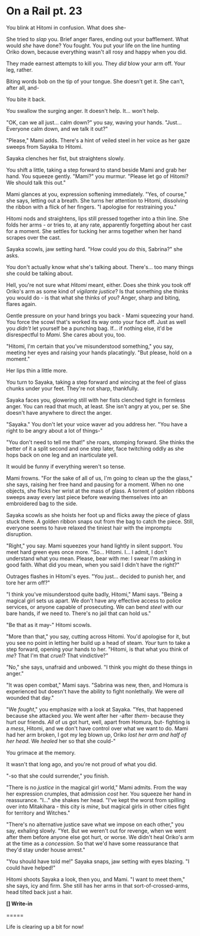 # On a Rail pt. 23

You blink at Hitomi in confusion. What does she-

She tried to *slap* you. Brief anger flares, ending out your bafflement. What would *she* have done? You fought. You put your life on the line hunting Oriko down, because everything wasn't all rosy and happy when you did.

They made earnest attempts to kill you. They *did* blow your arm off. Your leg, rather.

Biting words bob on the tip of your tongue. She doesn't get it. She can't, after all, and-

You bite it back.

You swallow the surging anger. It doesn't help. It... won't help.

"OK, can we all just... calm down?" you say, waving your hands. "Just... Everyone calm down, and we talk it out?"

"Please," Mami adds. There's a hint of veiled steel in her voice as her gaze sweeps from Sayaka to Hitomi.

Sayaka clenches her fist, but straightens slowly.

You shift a little, taking a step forward to stand beside Mami and grab her hand. You squeeze gently. "Mami?" you murmur. "Please let go of Hitomi? We should talk this out."

Mami glances at you, expression softening immediately. "Yes, of course," she says, letting out a breath. She turns her attention to Hitomi, dissolving the ribbon with a flick of her fingers. "I apologise for restraining you."

Hitomi nods and straightens, lips still pressed together into a thin line. She folds her arms - or tries to, at any rate, apparently forgetting about her cast for a moment. She settles for tucking her arms together when her hand scrapes over the cast.

Sayaka scowls, jaw setting hard. "How could you *do* this, Sabrina?" she asks.

You don't actually know what she's talking about. There's... too many things she could be talking about.

Hell, you're not sure what *Hitomi* meant, either. Does she think you took off Oriko's arm as some kind of *vigilante justice*? Is that something she thinks you would do - is that what she thinks of *you*? Anger, sharp and biting, flares again.

Gentle pressure on your hand brings you back - Mami squeezing your hand. You force the scowl that's worked its way onto your face off. Just as well you *didn't* let yourself be a punching bag. If... if nothing else, it'd be disrespectful to *Mami*. She cares about you, too.

"Hitomi, I'm certain that you've misunderstood something," you say, meeting her eyes and raising your hands placatingly. "But please, hold on a moment."

Her lips thin a little more.

You turn to Sayaka, taking a step forward and wincing at the feel of glass chunks under your feet. They're not sharp, thankfully.

Sayaka faces you, glowering still with her fists clenched tight in formless anger. You can read that much, at least. She isn't angry at you, per se. She doesn't have anywhere to direct the anger.

"Sayaka." You don't let your voice waver ad you address her. "You have a right to be angry about a lot of things-"

"You don't need to tell me that!" she roars, stomping forward. She thinks the better of it a split second and one step later, face twitching oddly as she hops back on one leg and an inarticulate yell.

It would be funny if everything weren't so tense.

Mami frowns. "For the sake of all of us, I'm going to clean up the the glass," she says, raising her free hand and pausing for a moment. When no one objects, she flicks her wrist at the mass of glass. A torrent of golden ribbons sweeps away every last piece before weaving themselves into an embroidered bag to the side.

Sayaka scowls as she hoists her foot up and flicks away the piece of glass stuck there. A golden ribbon snaps out from the bag to catch the piece. Still, everyone seems to have relaxed the tiniest hair with the impromptu disruption.

"Right," you say. Mami squeezes your hand lightly in silent support. You meet hard green eyes once more. "So... Hitomi. I... I admit, I don't understand what you mean. Please, bear with me: I swear I'm asking in good faith. What did you mean, when you said I didn't have the right?"

Outrages flashes in Hitomi's eyes. "You just... decided to punish her, and tore her arm off?"

"I think you've misunderstood quite badly, Hitomi," Mami says. "Being a magical girl sets us apart. We don't have any effective access to police services, or anyone capable of prosecuting. We can bend *steel* with our bare hands, if we need to. There's no jail that can hold us."

"Be that as it may-" Hitomi scowls.

"More than that," you say, cutting across Hitomi. You'd apologise for it, but you see no point in letting her build up a head of steam. *Your* turn to take a step forward, opening your hands to her. "Hitomi, is that what you think of *me*? That I'm that *cruel*? That vindictive?"

"No," she says, unafraid and unbowed. "I think you might do these things in anger."

"It was open combat," Mami says. "Sabrina was new, then, and Homura is experienced but doesn't have the ability to fight nonlethally. We were *all* wounded that day."

"We *fought*," you emphasize with a look at Sayaka. "Yes, that happened because she attacked *you*. We went after her -after *them*- because they hurt our friends. *All* of us got hurt, well, apart from Homura, but- fighting is a *mess*, Hitomi, and we don't have control over what we want to do. Mami had her arm broken, I got my leg blown up, Oriko *lost her arm and half of her head*. We *healed* her so that she could-"

You grimace at the memory.

It wasn't that long ago, and you're not proud of what you did.

"-so that she could surrender," you finish.

"There is no *justice* in the magical girl world," Mami admits. From the way her expression crumples, that admission *cost* her. You squeeze her hand in reassurance. "I..." she shakes her head. "I've kept the worst from spilling over into Mitakihara - this city is *mine*, but magical girls in other cities fight for territory and Witches."

"There's no alternative justice save what we impose on each other," you say, exhaling slowly. "Yet. But we weren't out for revenge, when we went after them before anyone else got hurt, or worse. We didn't heal Oriko's arm at the time as a *concession*. So that we'd have some reassurance that they'd stay under house arrest."

"You should have told me!" Sayaka snaps, jaw setting with eyes blazing. "I could have helped!"

Hitomi shoots Sayaka a look, then you, and Mami. "I want to meet them," she says, icy and firm. She still has her arms in that sort-of-crossed-arms, head tilted back just a hair.

**\[] Write-in**

\=====​

Life is clearing up a bit for now!
